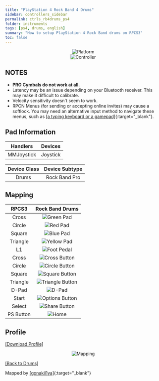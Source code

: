 ```yaml
---
title: "PlayStation 4 Rock Band 4 Drums"
sidebar: controllers_sidebar
permalink: ctrls_rb4drums_ps4
folder: instruments
tags: [ps4, drums, english]
summary: "How to setup PlayStation 4 Rock Band drums on RPCS3"
toc: false
---
```


<div align="center"> <img src="https://carlmylo.github.io/docu-rpcs3/images/instruments/plat/ps4.png" alt="Platform" title="Platform"></div>

<div align="center"> <img src="https://carlmylo.github.io/docu-rpcs3/images/instruments/cont/rbdrmscontroller.png" alt="Controller" title="Controller"></div>

## NOTES

* **PRO Cymbals do not work at all.**
* Latency may be an issue depending on your Bluetooth receiver. This may make it difficult to calibrate.
* Velocity sensitivity doesn't seem to work.
* RPCN Menus (for sending or accepting online invites) may cause a softlock. You may need an alternative input method to navigate these menus, such as [[a typing keyboard or a gamepad]](https://carlmylo.github.io/docu-rpcs3/ctrls_pads){:target="_blank"}.

## Pad Information

| Handlers | Devices |
|:------------------:|:---------------------:|
| MMJoystick | Joystick |

| Device Class | Device Subtype |
|:------------------:|:---------------------:|
| Drums | Rock Band Pro |

## Mapping

| **RPCS3**    | **Rock Band Drums** |
|:--------:|:-------------------:|
| Cross | ![Green Pad](https://carlmylo.github.io/docu-rpcs3/images/btns/drms/rb/gp.png "Green Pad") |
| Circle | ![Red Pad](https://carlmylo.github.io/docu-rpcs3/images/btns/drms/rb/rp.png "Red Pad") |
| Square | ![Blue Pad](https://carlmylo.github.io/docu-rpcs3/images/btns/drms/rb/bp.png "Blue Pad") |
| Triangle | ![Yellow Pad](https://carlmylo.github.io/docu-rpcs3/images/btns/drms/rb/yp.png "Yellow Pad") |
| L1 | ![Foot Pedal](https://carlmylo.github.io/docu-rpcs3/images/btns/drms/rb/kp.png "Foot Pedal") |
| Cross | ![Cross Button](https://carlmylo.github.io/docu-rpcs3/images/btns/ctrls/ps4/x.png "Cross Button") |
| Circle | ![Circle Button](https://carlmylo.github.io/docu-rpcs3/images/btns/ctrls/ps4/o.png "Circle Button") |
| Square | ![Square Button](https://carlmylo.github.io/docu-rpcs3/images/btns/ctrls/ps4/s.png "Square Button") |
| Triangle | ![Triangle Button](https://carlmylo.github.io/docu-rpcs3/images/btns/ctrls/ps4/t.png "Triangle Button") |
| D-Pad | ![D-Pad](https://carlmylo.github.io/docu-rpcs3/images/btns/ctrls/ps4/dp.png "D-Pad") |
| Start | ![Options Button](https://carlmylo.github.io/docu-rpcs3/images/btns/ctrls/ps4/opt.png "Options Button") |
| Select | ![Share Button](https://carlmylo.github.io/docu-rpcs3/images/btns/ctrls/ps4/shr.png "Share Button") |
| PS Button | ![Home](https://carlmylo.github.io/docu-rpcs3/images/btns/drms/rb/home.png "Home") |

## Profile

[[Download Profile]](https://github.com/carlmylo/docu-rpcs3/raw/gh-pages/downloads/instrument-repo/PS4%20Rock%20Band%20Drums.7z)

<div align="center"> <img src="https://carlmylo.github.io/docu-rpcs3/images/instruments/maps/drmsps4rbmapping.png" alt="Mapping" title="Mapping"></div>

[[Back to Drums]](https://carlmylo.github.io/docu-rpcs3/ctrls_drums)

Mapped by [[gonakil1ya]](https://linktr.ee/Gonakil1ya){:target="_blank"}